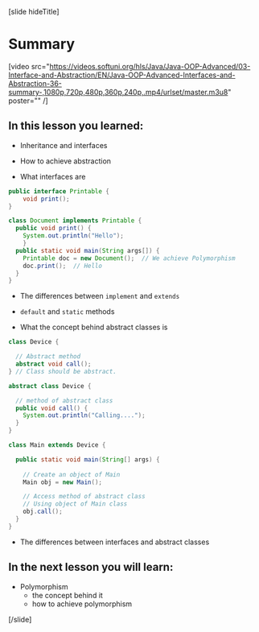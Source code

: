 [slide hideTitle]
# Summary

[video src="https://videos.softuni.org/hls/Java/Java-OOP-Advanced/03-Interface-and-Abstraction/EN/Java-OOP-Advanced-Interfaces-and-Abstraction-36-summary-,1080p,720p,480p,360p,240p,.mp4/urlset/master.m3u8" poster="" /]

## In this lesson you learned:

- Inheritance and interfaces

- How to achieve abstraction

- What interfaces are

``` java
public interface Printable {
    void print();
}
```

``` java
class Document implements Printable {  
  public void print() { 
    System.out.println("Hello"); 
    }
  public static void main(String args[]) {
    Printable doc = new Document();  // We achieve Polymorphism
    doc.print();  // Hello
  }
}
```

- The differences between `implement` and `extends`

- `default` and `static` methods

- What the concept behind abstract classes is

``` java
class Device {

  // Abstract method
  abstract void call();
} // Class should be abstract.

abstract class Device {

  // method of abstract class
  public void call() {
    System.out.println("Calling....");
  }
}

class Main extends Device {

  public static void main(String[] args) {
    
    // Create an object of Main
    Main obj = new Main();

    // Access method of abstract class
    // Using object of Main class
    obj.call();
  }
}
```

- The differences between interfaces and abstract classes

## In the next lesson you will learn:

- Polymorphism
    * the concept behind it
    * how to achieve polymorphism



[/slide]
